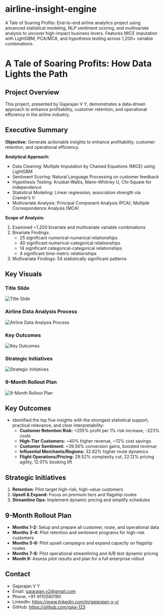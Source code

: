 # airline-insight-engine
A Tale of Soaring Profits: End-to-end airline analytics project using advanced statistical modeling, NLP sentiment scoring, and multivariate analysis to uncover high-impact business levers. Features MICE imputation with LightGBM, PCA/MCA, and hypothesis testing across 1,200+ variable combinations. 

# A Tale of Soaring Profits: How Data Lights the Path

## Project Overview
This project, presented by Gajarajan V Y, demonstrates a data-driven approach to enhance profitability, customer retention, and operational efficiency in the airline industry.

## Executive Summary
**Objective:** Generate actionable insights to enhance profitability, customer retention, and operational efficiency.

**Analytical Approach:**
- Data Cleaning: Multiple Imputation by Chained Equations (MICE) using LightGBM
- Sentiment Scoring: Natural Language Processing on customer feedback
- Hypothesis Testing: Kruskal-Wallis, Mann-Whitney U, Chi-Square for independence
- Statistical Modeling: Linear regression; association strength via Cramér’s V
- Multivariate Analysis: Principal Component Analysis (PCA); Multiple Correspondence Analysis (MCA)

**Scope of Analysis:**
1. Examined ~1,200 bivariate and multivariate variable combinations
2. Bivariate Findings:
   - 25 significant numerical-numerical relationships
   - 40 significant numerical-categorical relationships
   - 14 significant categorical-categorical relationships
   - 4 significant time-metric relationships
3. Multivariate Findings: 54 statistically significant patterns

## Key Visuals
### Title Slide
![Title Slide](https://drive.google.com/file/d/1IjDfrfiU2I8B0Vf2m0I66dxxSDHu5qKJ/view?usp=sharing)


### Airline Data Analysis Process
![Airline Data Analysis Process](https://drive.google.com/file/d/1AlytEE9Z-9tba1SmB9c6LzUevkOxOgOL/view?usp=sharing)

### Key Outcomes
![Key Outcomes](https://drive.google.com/file/d/1_vqn2Fwg-PDoU2UZS9oVR_v9K5u2TxxZ/view?usp=sharing)

### Strategic Initiatives
![Strategic Initiatives](https://drive.google.com/file/d/1GUbse-IJ6pvFdqkw6_OLw0SQsOvkoO7o/view?usp=sharing)

### 9-Month Rollout Plan
![9-Month Rollout Plan](https://drive.google.com/file/d/1u20GH0QAuKfONLP4Vw-p4f9A1aio8pdz/view?usp=sharing)

## Key Outcomes
- Identified the top five insights with the strongest statistical support, practical relevance, and clear interpretability:
  - **Customer Retention Risk:** +255% profit per 1% risk increase, -223% costs
  - **High-Tier Customers:** ~40% higher revenue, ~12% cost savings
  - **Customer Sentiment:** +39.56% conversion gains, boosted revenue
  - **Influential Merchants/Regions:** 32.82% higher route dynamics
  - **Flight Operations/Pricing:** 29.52% complexity cut, 22.12% pricing agility, 12.01% booking lift

## Strategic Initiatives
1. **Retention:** Pilot target high-risk, high-value customers
2. **Upsell & Expand:** Focus on premium tiers and flagship routes
3. **Streamline Ops:** Implement dynamic pricing and simplify schedules

## 9-Month Rollout Plan
- **Months 1-2:** Setup and prepare all customer, route, and operational data
- **Months 3-4:** Pilot retention and sentiment programs for high-risk customers
- **Months 5-6:** Pilot upsell campaigns and expand capacity on flagship routes
- **Months 7-8:** Pilot operational streamlining and A/B test dynamic pricing
- **Month 9:** Assess pilot results and plan for a full enterprise rollout

## Contact
- Gajarajan V Y
- Email: gajarajan.v2@gmail.com
- Phone: +91-9110580190
- LinkedIn: https://www.linkedin.com/in/gajarajan-v-y/
- GitHub: https://github.com/gaja-123
